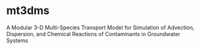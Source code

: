 # mt3dms
A Modular 3-D Multi-Species Transport Model for Simulation of Advection, Dispersion, and Chemical Reactions of Contaminants in Groundwater Systems
